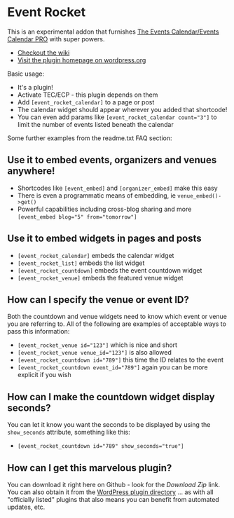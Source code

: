 Event Rocket
============

This is an experimental addon that furnishes
[The Events Calendar/Events Calendar PRO](http://wordpress.org/plugins/the-events-calendar/) with super powers.

* [Checkout the wiki](https://github.com/barryhughes/event-rocket/wiki)
* [Visit the plugin homepage on wordpress.org](http://wordpress.org/plugins/event-rocket/)

Basic usage:

* It's a plugin!
* Activate TEC/ECP - this plugin depends on them
* Add `[event_rocket_calendar]` to a page or post
* The calendar widget should appear wherever you added that shortcode!
* You can even add params like `[event_rocket_calendar count="3"]` to limit the number of events listed beneath the calendar

Some further examples from the readme.txt FAQ section:

## Use it to embed events, organizers and venues anywhere!

* Shortcodes like `[event_embed]` and `[organizer_embed]` make this easy
* There is even a programmatic means of embedding, ie `venue_embed()->get()`
* Powerful capabilities including cross-blog sharing and more `[event_embed blog="5" from="tomorrow"]`

## Use it to embed widgets in pages and posts

* `[event_rocket_calendar]` embeds the calendar widget
* `[event_rocket_list]` embeds the list widget
* `[event_rocket_countdown]` embeds the event countdown widget
* `[event_rocket_venue]` embeds the featured venue widget

## How can I specify the venue or event ID?

Both the countdown and venue widgets need to know which event or venue you are referring to. All of the following are
examples of acceptable ways to pass this information:

* `[event_rocket_venue id="123"]` which is nice and short
* `[event_rocket_venue venue_id="123"]` is also allowed
* `[event_rocket_countdown id="789"]` this time the ID relates to the event
* `[event_rocket_countdown event_id="789"]` again you can be more explicit if you wish

## How can I make the countdown widget display seconds?

You can let it know you want the seconds to be displayed by using the `show_seconds` attribute, something like this:

* `[event_rocket_countdown id="789" show_seconds="true"]`

## How can I get this marvelous plugin?

You can download it right here on Github - look for the *Download Zip* link. You can also obtain it from the
[WordPress plugin directory](http://wordpress.org/plugins/event-rocket/) ... as with all "officially listed"
plugins that also means you can benefit from automated updates, etc.

